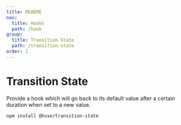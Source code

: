 ```yaml
---
title: README
nav:
  title: Hooks
  path: /hook
group:
  title: Transition State
  path: /transition-state
order: 1
---
```


# Transition State

Provide a hook which will go back to its default value after a certain duration when set to a new value.

```shell
npm install @huse/transition-state
```